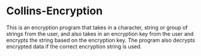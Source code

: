 # Collins-Encryption
This is an encryption program that takes in a character, string or group of strings from the user, and also takes in an encryption key from the user and encrypts the string based on the encryption key. The program also decrypts encrypted data if the correct encryption string is used.

